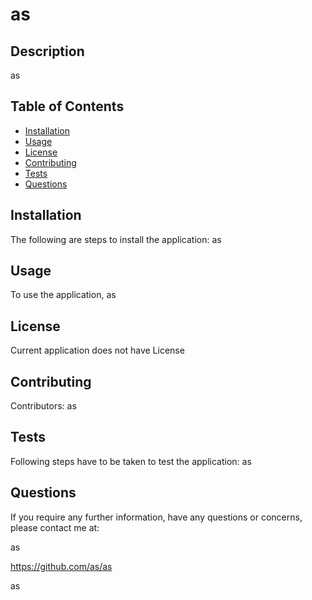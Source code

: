 # as 

  

  ## Description
  as

  ## Table of Contents 

   * [Installation](##Installation)
   * [Usage](##Usage)
   * [License](##License)
   * [Contributing](##Contributing)
   * [Tests](##Tests)
   * [Questions](##Questions)
   
  
  ## Installation

   The following are steps to install the application: as


  ## Usage 

   To use the application, as 


  ## License 

   Current application does not have License


  

   


  ## Contributing

  Contributors: as


  ## Tests

  Following steps have to be taken to test the application: as

  ## Questions

  If you require any further information, have any questions or concerns, please contact me at:

  as

  https://github.com/as/as

  as

  